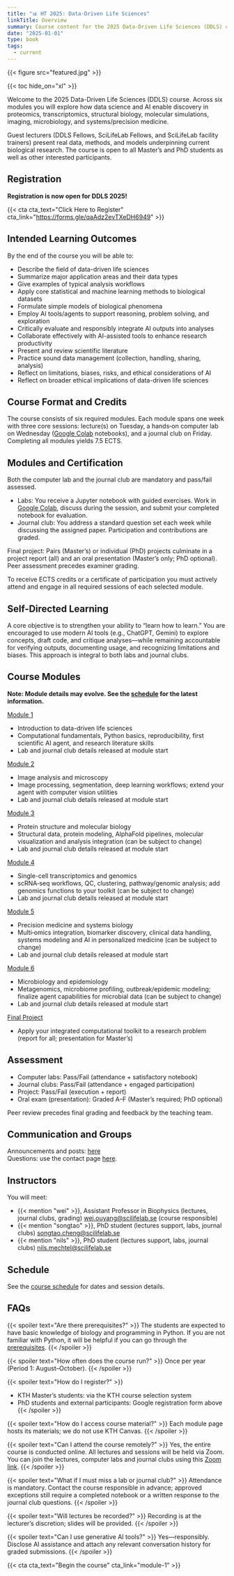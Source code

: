 ```yaml
---
title: "📊 HT 2025: Data-Driven Life Sciences"
linkTitle: Overview
summary: Course content for the 2025 Data-Driven Life Sciences (DDLS) course.
date: "2025-01-01"
type: book
tags:
  - current
---
```


{{< figure src="featured.jpg" >}}

{{< toc hide_on="xl" >}}

Welcome to the 2025 Data-Driven Life Sciences (DDLS) course. Across six modules you will explore how data science and AI enable discovery in proteomics, transcriptomics, structural biology, molecular simulations, imaging, microbiology, and systems/precision medicine.

Guest lecturers (DDLS Fellows, SciLifeLab Fellows, and SciLifeLab facility trainers) present real data, methods, and models underpinning current biological research. The course is open to all Master’s and PhD students as well as other interested participants.


## Registration

**Registration is now open for DDLS 2025!**

{{< cta cta_text="Click Here to Register" cta_link="https://forms.gle/qaAdz2evTXeDH6949" >}}


## Intended Learning Outcomes

By the end of the course you will be able to:

- Describe the field of data-driven life sciences
- Summarize major application areas and their data types
- Give examples of typical analysis workflows
- Apply core statistical and machine learning methods to biological datasets
- Formulate simple models of biological phenomena
- Employ AI tools/agents to support reasoning, problem solving, and exploration
- Critically evaluate and responsibly integrate AI outputs into analyses
- Collaborate effectively with AI-assisted tools to enhance research productivity
- Present and review scientific literature
- Practice sound data management (collection, handling, sharing, analysis)
- Reflect on limitations, biases, risks, and ethical considerations of AI
- Reflect on broader ethical implications of data-driven life sciences

## Course Format and Credits

The course consists of six required modules. Each module spans one week with three core sessions: lecture(s) on Tuesday, a hands‑on computer lab on Wednesday ([Google Colab](https://colab.research.google.com/?utm_source=scs-index) notebooks), and a journal club on Friday. Completing all modules yields 7.5 ECTS.

## Modules and Certification

Both the computer lab and the journal club are mandatory and pass/fail assessed.

- Labs: You receive a Jupyter notebook with guided exercises. Work in [Google Colab](https://colab.research.google.com/?utm_source=scs-index), discuss during the session, and submit your completed notebook for evaluation.
- Journal club: You address a standard question set each week while discussing the assigned paper. Participation and contributions are graded.

Final project: Pairs (Master’s) or individual (PhD) projects culminate in a project report (all) and an oral presentation (Master’s only; PhD optional). Peer assessment precedes examiner grading.

To receive ECTS credits or a certificate of participation you must actively attend and engage in all required sessions of each selected module.

## Self-Directed Learning

A core objective is to strengthen your ability to “learn how to learn.” You are encouraged to use modern AI tools (e.g., ChatGPT, Gemini) to explore concepts, draft code, and critique analyses—while remaining accountable for verifying outputs, documenting usage, and recognizing limitations and biases. This approach is integral to both labs and journal clubs.

## Course Modules

**Note: Module details may evolve. See the [schedule](./schedule/) for the latest information.**

[Module 1](./module-1/)  
- Introduction to data-driven life sciences  
- Computational fundamentals, Python basics, reproducibility, first scientific AI agent, and research literature skills
- Lab and journal club details released at module start

[Module 2](./module-2/)  
- Image analysis and microscopy  
- Image processing, segmentation, deep learning workflows; extend your agent with computer vision utilities
- Lab and journal club details released at module start

[Module 3](./module-3/)  
- Protein structure and molecular biology  
- Structural data, protein modeling, AlphaFold pipelines, molecular visualization and analysis integration (can be subject to change)
- Lab and journal club details released at module start

[Module 4](./module-4/)  
- Single-cell transcriptomics and genomics  
- scRNA‑seq workflows, QC, clustering, pathway/genomic analysis; add genomics functions to your toolkit (can be subject to change)
- Lab and journal club details released at module start

[Module 5](./module-5/)  
- Precision medicine and systems biology  
- Multi‑omics integration, biomarker discovery, clinical data handling, systems modeling and AI in personalized medicine (can be subject to change)
- Lab and journal club details released at module start

[Module 6](./module-6/)  
- Microbiology and epidemiology  
- Metagenomics, microbiome profiling, outbreak/epidemic modeling; finalize agent capabilities for microbial data (can be subject to change)
- Lab and journal club details released at module start

[Final Project](./final-project/)  
- Apply your integrated computational toolkit to a research problem (report for all; presentation for Master’s)

## Assessment

- Computer labs: Pass/Fail (attendance + satisfactory notebook)
- Journal clubs: Pass/Fail (attendance + engaged participation)
- Project: Pass/Fail (execution + report)
- Oral exam (presentation): Graded A–F (Master’s required; PhD optional)

Peer review precedes final grading and feedback by the teaching team.

## Communication and Groups

Announcements and posts: [here](/post/)  
Questions: use the contact page [here](/contact/).

## Instructors

You will meet:  
- {{< mention "wei" >}}, Assistant Professor in Biophysics (lectures, journal clubs, grading) <wei.ouyang@scilifelab.se> (course responsible)  
- {{< mention "songtao" >}}, PhD student (lectures support, labs, journal clubs) <songtao.cheng@scilifelab.se>  
- {{< mention "nils" >}}, PhD student (lectures support, labs, journal clubs) <nils.mechtel@scilifelab.se>

## Schedule

See the [course schedule](./schedule/) for dates and session details.

## FAQs

{{< spoiler text="Are there prerequisites?" >}}
The students are expected to have basic knowledge of biology and programming in Python. If you are not familiar with Python, it will be helpful if you can go through the [prerequisites](./prerequisites).
{{< /spoiler >}}

{{< spoiler text="How often does the course run?" >}}
Once per year (Period 1: August–October).
{{< /spoiler >}}

{{< spoiler text="How do I register?" >}}
- KTH Master’s students: via the KTH course selection system  
- PhD students and external participants: Google registration form above
{{< /spoiler >}}

{{< spoiler text="How do I access course material?" >}}
Each module page hosts its materials; we do not use KTH Canvas.
{{< /spoiler >}}

{{< spoiler text="Can I attend the course remotely?" >}}
Yes, the entire course is conducted online. All lectures and sessions will be held via Zoom. You can join the lectures, computer labs and journal clubs using this [Zoom link](https://kth-se.zoom.us/j/69812177998).
{{< /spoiler >}}

{{< spoiler text="What if I must miss a lab or journal club?" >}}
Attendance is mandatory. Contact the course responsible in advance; approved exceptions still require a completed notebook or a written response to the journal club questions.
{{< /spoiler >}}

{{< spoiler text="Will lectures be recorded?" >}}
Recording is at the lecturer’s discretion; slides will be provided.
{{< /spoiler >}}

{{< spoiler text="Can I use generative AI tools?" >}}
Yes—responsibly. Disclose AI assistance and attach any relevant conversation history for graded submissions.
{{< /spoiler >}}

{{< cta cta_text="Begin the course" cta_link="module-1" >}}